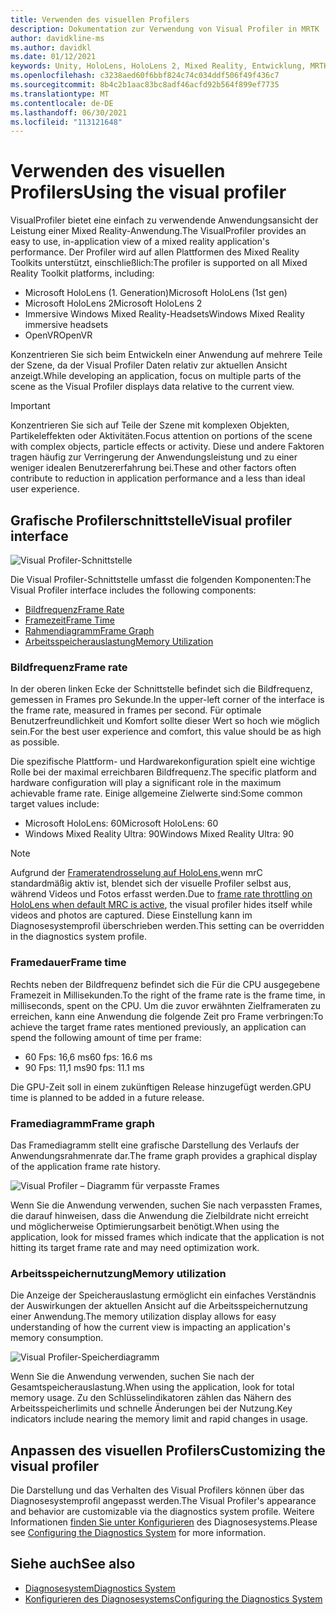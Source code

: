 ```yaml
---
title: Verwenden des visuellen Profilers
description: Dokumentation zur Verwendung von Visual Profiler in MRTK
author: davidkline-ms
ms.author: davidkl
ms.date: 01/12/2021
keywords: Unity, HoloLens, HoloLens 2, Mixed Reality, Entwicklung, MRTK,
ms.openlocfilehash: c3238aed60f6bbf824c74c034ddf506f49f436c7
ms.sourcegitcommit: 8b4c2b1aac83bc8adf46acfd92b564f899ef7735
ms.translationtype: MT
ms.contentlocale: de-DE
ms.lasthandoff: 06/30/2021
ms.locfileid: "113121648"
---
```

# <a name="using-the-visual-profiler"></a><span data-ttu-id="c9aae-104">Verwenden des visuellen Profilers</span><span class="sxs-lookup"><span data-stu-id="c9aae-104">Using the visual profiler</span></span>

<span data-ttu-id="c9aae-105">VisualProfiler bietet eine einfach zu verwendende Anwendungsansicht der Leistung einer Mixed Reality-Anwendung.</span><span class="sxs-lookup"><span data-stu-id="c9aae-105">The VisualProfiler provides an easy to use, in-application view of a mixed reality application's performance.</span></span> <span data-ttu-id="c9aae-106">Der Profiler wird auf allen Plattformen des Mixed Reality Toolkits unterstützt, einschließlich:</span><span class="sxs-lookup"><span data-stu-id="c9aae-106">The profiler is supported on all Mixed Reality Toolkit platforms, including:</span></span>

- <span data-ttu-id="c9aae-107">Microsoft HoloLens (1. Generation)</span><span class="sxs-lookup"><span data-stu-id="c9aae-107">Microsoft HoloLens (1st gen)</span></span>
- <span data-ttu-id="c9aae-108">Microsoft HoloLens 2</span><span class="sxs-lookup"><span data-stu-id="c9aae-108">Microsoft HoloLens 2</span></span>
- <span data-ttu-id="c9aae-109">Immersive Windows Mixed Reality-Headsets</span><span class="sxs-lookup"><span data-stu-id="c9aae-109">Windows Mixed Reality immersive headsets</span></span>
- <span data-ttu-id="c9aae-110">OpenVR</span><span class="sxs-lookup"><span data-stu-id="c9aae-110">OpenVR</span></span>

<span data-ttu-id="c9aae-111">Konzentrieren Sie sich beim Entwickeln einer Anwendung auf mehrere Teile der Szene, da der Visual Profiler Daten relativ zur aktuellen Ansicht anzeigt.</span><span class="sxs-lookup"><span data-stu-id="c9aae-111">While developing an application, focus on multiple parts of the scene as the Visual Profiler displays data relative to the current view.</span></span>

> [!IMPORTANT]
> <span data-ttu-id="c9aae-112">Konzentrieren Sie sich auf Teile der Szene mit komplexen Objekten, Partikeleffekten oder Aktivitäten.</span><span class="sxs-lookup"><span data-stu-id="c9aae-112">Focus attention on portions of the scene with complex objects, particle effects or activity.</span></span> <span data-ttu-id="c9aae-113">Diese und andere Faktoren tragen häufig zur Verringerung der Anwendungsleistung und zu einer weniger idealen Benutzererfahrung bei.</span><span class="sxs-lookup"><span data-stu-id="c9aae-113">These and other factors often contribute to reduction in application performance and a less than ideal user experience.</span></span>

## <a name="visual-profiler-interface"></a><span data-ttu-id="c9aae-114">Grafische Profilerschnittstelle</span><span class="sxs-lookup"><span data-stu-id="c9aae-114">Visual profiler interface</span></span>

![Visual Profiler-Schnittstelle](../images/diagnostics/VisualProfiler.png)

<span data-ttu-id="c9aae-116">Die Visual Profiler-Schnittstelle umfasst die folgenden Komponenten:</span><span class="sxs-lookup"><span data-stu-id="c9aae-116">The Visual Profiler interface includes the following components:</span></span>

- [<span data-ttu-id="c9aae-117">Bildfrequenz</span><span class="sxs-lookup"><span data-stu-id="c9aae-117">Frame Rate</span></span>](#frame-rate)
- [<span data-ttu-id="c9aae-118">Framezeit</span><span class="sxs-lookup"><span data-stu-id="c9aae-118">Frame Time</span></span>](#frame-time)
- [<span data-ttu-id="c9aae-119">Rahmendiagramm</span><span class="sxs-lookup"><span data-stu-id="c9aae-119">Frame Graph</span></span>](#frame-graph)
- [<span data-ttu-id="c9aae-120">Arbeitsspeicherauslastung</span><span class="sxs-lookup"><span data-stu-id="c9aae-120">Memory Utilization</span></span>](#memory-utilization)

### <a name="frame-rate"></a><span data-ttu-id="c9aae-121">Bildfrequenz</span><span class="sxs-lookup"><span data-stu-id="c9aae-121">Frame rate</span></span>

<span data-ttu-id="c9aae-122">In der oberen linken Ecke der Schnittstelle befindet sich die Bildfrequenz, gemessen in Frames pro Sekunde.</span><span class="sxs-lookup"><span data-stu-id="c9aae-122">In the upper-left corner of the interface is the frame rate, measured in frames per second.</span></span> <span data-ttu-id="c9aae-123">Für optimale Benutzerfreundlichkeit und Komfort sollte dieser Wert so hoch wie möglich sein.</span><span class="sxs-lookup"><span data-stu-id="c9aae-123">For the best user experience and comfort, this value should be as high as possible.</span></span>

<span data-ttu-id="c9aae-124">Die spezifische Plattform- und Hardwarekonfiguration spielt eine wichtige Rolle bei der maximal erreichbaren Bildfrequenz.</span><span class="sxs-lookup"><span data-stu-id="c9aae-124">The specific platform and hardware configuration will play a significant role in the maximum achievable frame rate.</span></span> <span data-ttu-id="c9aae-125">Einige allgemeine Zielwerte sind:</span><span class="sxs-lookup"><span data-stu-id="c9aae-125">Some common target values include:</span></span>

- <span data-ttu-id="c9aae-126">Microsoft HoloLens: 60</span><span class="sxs-lookup"><span data-stu-id="c9aae-126">Microsoft HoloLens: 60</span></span>
- <span data-ttu-id="c9aae-127">Windows Mixed Reality Ultra: 90</span><span class="sxs-lookup"><span data-stu-id="c9aae-127">Windows Mixed Reality Ultra: 90</span></span>

> [!NOTE]
> <span data-ttu-id="c9aae-128">Aufgrund der [Frameratendrosselung auf HoloLens,](/windows/mixed-reality/mixed-reality-capture-for-developers#what-to-expect-when-mrc-is-enabled-on-hololens)wenn mrC standardmäßig aktiv ist, blendet sich der visuelle Profiler selbst aus, während Videos und Fotos erfasst werden.</span><span class="sxs-lookup"><span data-stu-id="c9aae-128">Due to [frame rate throttling on HoloLens when default MRC is active](/windows/mixed-reality/mixed-reality-capture-for-developers#what-to-expect-when-mrc-is-enabled-on-hololens), the visual profiler hides itself while videos and photos are captured.</span></span> <span data-ttu-id="c9aae-129">Diese Einstellung kann im Diagnosesystemprofil überschrieben werden.</span><span class="sxs-lookup"><span data-stu-id="c9aae-129">This setting can be overridden in the diagnostics system profile.</span></span>

### <a name="frame-time"></a><span data-ttu-id="c9aae-130">Framedauer</span><span class="sxs-lookup"><span data-stu-id="c9aae-130">Frame time</span></span>

<span data-ttu-id="c9aae-131">Rechts neben der Bildfrequenz befindet sich die Für die CPU ausgegebene Framezeit in Millisekunden.</span><span class="sxs-lookup"><span data-stu-id="c9aae-131">To the right of the frame rate is the frame time, in milliseconds, spent on the CPU.</span></span> <span data-ttu-id="c9aae-132">Um die zuvor erwähnten Zielframeraten zu erreichen, kann eine Anwendung die folgende Zeit pro Frame verbringen:</span><span class="sxs-lookup"><span data-stu-id="c9aae-132">To achieve the target frame rates mentioned previously, an application can spend the following amount of time per frame:</span></span>

- <span data-ttu-id="c9aae-133">60 Fps: 16,6 ms</span><span class="sxs-lookup"><span data-stu-id="c9aae-133">60 fps: 16.6 ms</span></span>
- <span data-ttu-id="c9aae-134">90 Fps: 11,1 ms</span><span class="sxs-lookup"><span data-stu-id="c9aae-134">90 fps: 11.1 ms</span></span>

<span data-ttu-id="c9aae-135">Die GPU-Zeit soll in einem zukünftigen Release hinzugefügt werden.</span><span class="sxs-lookup"><span data-stu-id="c9aae-135">GPU time is planned to be added in a future release.</span></span>

### <a name="frame-graph"></a><span data-ttu-id="c9aae-136">Framediagramm</span><span class="sxs-lookup"><span data-stu-id="c9aae-136">Frame graph</span></span>

<span data-ttu-id="c9aae-137">Das Framediagramm stellt eine grafische Darstellung des Verlaufs der Anwendungsrahmenrate dar.</span><span class="sxs-lookup"><span data-stu-id="c9aae-137">The frame graph provides a graphical display of the application frame rate history.</span></span>

![Visual Profiler – Diagramm für verpasste Frames](../images/diagnostics/VisualProfilerMissedFrames.png)

<span data-ttu-id="c9aae-139">Wenn Sie die Anwendung verwenden, suchen Sie nach verpassten Frames, die darauf hinweisen, dass die Anwendung die Zielbildrate nicht erreicht und möglicherweise Optimierungsarbeit benötigt.</span><span class="sxs-lookup"><span data-stu-id="c9aae-139">When using the application, look for missed frames which indicate that the application is not hitting its target frame rate and may need optimization work.</span></span>

### <a name="memory-utilization"></a><span data-ttu-id="c9aae-140">Arbeitsspeichernutzung</span><span class="sxs-lookup"><span data-stu-id="c9aae-140">Memory utilization</span></span>

<span data-ttu-id="c9aae-141">Die Anzeige der Speicherauslastung ermöglicht ein einfaches Verständnis der Auswirkungen der aktuellen Ansicht auf die Arbeitsspeichernutzung einer Anwendung.</span><span class="sxs-lookup"><span data-stu-id="c9aae-141">The memory utilization display allows for easy understanding of how the current view is impacting an application's memory consumption.</span></span>

![Visual Profiler-Speicherdiagramm](../images/diagnostics/VisualProfilerMemory.png)

<span data-ttu-id="c9aae-143">Wenn Sie die Anwendung verwenden, suchen Sie nach der Gesamtspeicherauslastung.</span><span class="sxs-lookup"><span data-stu-id="c9aae-143">When using the application, look for total memory usage.</span></span> <span data-ttu-id="c9aae-144">Zu den Schlüsselindikatoren zählen das Nähern des Arbeitsspeicherlimits und schnelle Änderungen bei der Nutzung.</span><span class="sxs-lookup"><span data-stu-id="c9aae-144">Key indicators include nearing the memory limit and rapid changes in usage.</span></span>

## <a name="customizing-the-visual-profiler"></a><span data-ttu-id="c9aae-145">Anpassen des visuellen Profilers</span><span class="sxs-lookup"><span data-stu-id="c9aae-145">Customizing the visual profiler</span></span>

<span data-ttu-id="c9aae-146">Die Darstellung und das Verhalten des Visual Profilers können über das Diagnosesystemprofil angepasst werden.</span><span class="sxs-lookup"><span data-stu-id="c9aae-146">The Visual Profiler's appearance and behavior are customizable via the diagnostics system profile.</span></span> <span data-ttu-id="c9aae-147">Weitere Informationen [finden Sie unter Konfigurieren](configuring-diagnostics.md) des Diagnosesystems.</span><span class="sxs-lookup"><span data-stu-id="c9aae-147">Please see [Configuring the Diagnostics System](configuring-diagnostics.md) for more information.</span></span>

## <a name="see-also"></a><span data-ttu-id="c9aae-148">Siehe auch</span><span class="sxs-lookup"><span data-stu-id="c9aae-148">See also</span></span>

- [<span data-ttu-id="c9aae-149">Diagnosesystem</span><span class="sxs-lookup"><span data-stu-id="c9aae-149">Diagnostics System</span></span>](diagnostics-system-getting-started.md)
- [<span data-ttu-id="c9aae-150">Konfigurieren des Diagnosesystems</span><span class="sxs-lookup"><span data-stu-id="c9aae-150">Configuring the Diagnostics System</span></span>](configuring-diagnostics.md)